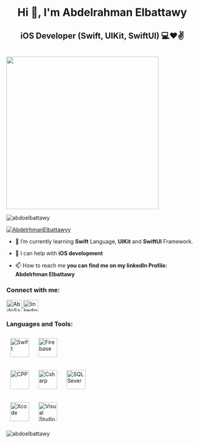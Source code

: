 <h1 align="center">Hi 👋, I'm Abdelrahman Elbattawy</h1>
<h2 align="center">iOS Developer (Swift, UIKit, SwiftUI) 💻❤✌</h2>
<br>
<img align="center" width="400" src="https://64.media.tumblr.com/2d0af9c90d1b1107313cc20bda01548a/tumblr_outwxnanpp1u79o2lo1_1280.gifv" alt"developer" >
<p align="left">
<img src="https://komarev.com/ghpvc/?username=abdoelbattawy&label=Profile%20views&color=0e75b6&style=flat" alt="abdoelbattawy" /> 
</p>

<p align="left">
<a href="https://twitter.com/abdo_elbattawy" target="_blank">
<img src="https://img.shields.io/twitter/follow/abdo_elbattawy?logo=twitter&style=for-the-badge" alt="AbdelrhmanElbattawyy" />
</a>
</p>

- 🌱 I’m currently learning **Swift** Language, **UIKit** and **SwiftUI** Framework.

- 🤝 I can help with **iOS development**

- 📫 How to reach me **you can find me on my linkedIn Profile: Abdelrhman Elbattawy**

<h3 align="left">Connect with me:</h3>
<p align="left">

<a href="https://twitter.com/abdo_elbattawy" target="_blank">
<img align="center" src="https://raw.githubusercontent.com/rahuldkjain/github-profile-readme-generator/master/src/images/icons/Social/twitter.svg" alt="AbdoSadory" height="30" width="40" />
</a>
<a href="https://www.linkedin.com/in/abdelrhman-elbattawy-478127115/" target="_blank">
<img align="center" src="https://raw.githubusercontent.com/rahuldkjain/github-profile-readme-generator/master/src/images/icons/Social/linked-in-alt.svg" alt="linkedin name" height="30" width="40" />
</a>
</p>

<h3 align="left">Languages and Tools:</h3>
<p align="left">
  
<a href="https://developer.apple.com/documentation/swift" target="_blank"><img style="margin: 10px" src="https://github.com/abdoelbattawy/abdoelbattawy/assets/57948521/665e16d8-a031-4cb5-b849-38bf3398bb3a" alt="Swift" height="50" /></a>
 <a href="https://firebase.google.com/docs" target="_blank"><img style="margin: 10px" src="https://github.com/abdoelbattawy/abdoelbattawy/assets/57948521/4082496d-ff70-49b0-b1e4-075f7e3fedff" alt="Firebase" height="50" /></a>
 
<a href="https://cplusplus.com/doc/" target="_blank"><img style="margin: 10px" src="https://github.com/abdoelbattawy/abdoelbattawy/assets/57948521/869e8a18-41dd-44ac-94f2-14420bbd5cf0" alt="CPP" height="50" /></a> 
 <a href="https://learn.microsoft.com/en-us/dotnet/csharp/" target="_blank"><img style="margin: 10px" src="https://github.com/abdoelbattawy/abdoelbattawy/assets/57948521/64540382-01b4-4e74-a468-9c9ed74e9b4d" alt="Csharp" height="50" /></a> 
 <a href="https://learn.microsoft.com/en-us/sql/sql-server/?view=sql-server-ver16" target="_blank"><img style="margin: 10px" src="https://github.com/abdoelbattawy/abdoelbattawy/assets/57948521/962cf909-2e2f-4937-90ff-83a29b257fcb" alt="SQLSever" height="50" /></a> 

<a href="https://developer.apple.com/xcode/resources/" target="_blank"><img style="margin: 10px" src="https://github.com/abdoelbattawy/abdoelbattawy/assets/57948521/3ddb7e5e-27c5-4bdb-9bc4-2a1fa2985316" alt="Xcode" height="50" /></a> 
 <a href="https://visualstudio.microsoft.com/" target="_blank"><img style="margin: 10px" src="https://github.com/abdoelbattawy/abdoelbattawy/assets/57948521/98c5aae1-ec25-400c-8ad9-cc62f6c818ad" alt="Visual Studio" height="50" /></a> 

<p><img align="center" src="https://github-readme-stats.vercel.app/api/top-langs?username=abdoelbattawy&show_icons=true&locale=en&layout=compact" alt="abdoelbattawy" /></p>
